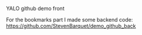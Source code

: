 YALO github demo front

For the bookmarks part I made some backend code: https://github.com/StevenBarquet/demo_github_back